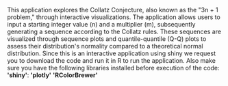 This application explores the Collatz Conjecture, also known as the "3n + 1 problem," through interactive visualizations. The application allows users to input a starting integer value (n) and a multiplier (m), subsequently generating a sequence according to the Collatz rules. These sequences are visualized through sequence plots and quantile-quantile (Q-Q) plots to assess their distribution's normality compared to a theoretical normal distribution.
Since this is an interactive application using shiny we request you to download the code and run it in R to run the application.
Also make sure you have the following libraries installed before execution of the code: 
**'shiny'**: 
**'plotly'** 
**'RColorBrewer'**
